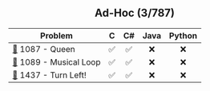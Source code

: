 <div align="center">

## Ad-Hoc (3/787)

| Problem                                               |  C  | C#  | Java | Python |
| ----------------------------------------------------- | :-: | :-: | :--: | :----: |
| [📂](./1087%20-%20Queen) 1087 - Queen                 | ✅  | ✅  |  ❌  |   ❌   |
| [📂](./1089%20-%20Musical%20Loop) 1089 - Musical Loop | ✅  | ✅  |  ❌  |   ❌   |
| [📂](./1437%20-%20Turn%20Left!) 1437 - Turn Left!     | ✅  | ✅  |  ❌  |   ❌   |

</div>
